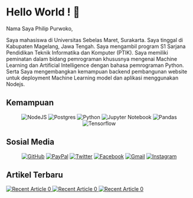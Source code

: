 # Hello World ! 👋 

Nama Saya Philip Purwoko,

Saya mahasiswa di Universitas Sebelas Maret, Surakarta. Saya tinggal di Kabupaten Magelang, Jawa Tengah. Saya mengambil program S1 Sarjana Pendidikan Teknik Informatika dan Komputer (<a src="https://ptik.fkip.uns.ac.id/">PTIK</a>). Saya memiliki peminatan dalam bidang pemrograman khususnya mengenai Machine Learning dan Artificial Intelligence dengan bahasa pemrograman Python. Serta Saya mengembangkan kemampuan backend pembangunan website untuk deployment Machine Learning model dan aplikasi menggunakan Nodejs.

## Kemampuan

<p align="center">
	<img src="https://img.shields.io/badge/node.js%20-%2343853D.svg?&style=for-the-badge&logo=node.js&logoColor=white" alt="NodeJS">
	<img src="https://img.shields.io/badge/postgres-%23316192.svg?&style=for-the-badge&logo=postgresql&logoColor=white" alt="Postgres">
	<img src="https://img.shields.io/badge/python%20-%2314354C.svg?&style=for-the-badge&logo=python&logoColor=white" alt="Python">
	<img src="https://img.shields.io/badge/jupyter-%23000000.svg?&style=for-the-badge&logo=jupyter&logoColor=orange" alt="Jupyter Notebook">
	<img src="https://img.shields.io/badge/Pandas%20-%2314354C.svg?&style=for-the-badge&logo=pandas&logoColor=white" alt="Pandas">
	<img src="https://img.shields.io/badge/tensorflow-%23000000.svg?&style=for-the-badge&logo=tensorflow&logoColor=orange" alt="Tensorflow">
</p>

## Sosial Media 

<p align="center">
    <a href="https://github.com/PhilipPurwoko"><img src="https://img.shields.io/badge/github-%23100000.svg?&style=for-the-badge&logo=github&logoColor=white" alt="GitHub"></a>
    <a href="https://medium.com/@PhiliPpurwoko"><img src="https://img.shields.io/badge/medium-%2312100E.svg?&style=for-the-badge&logo=medium&logoColor=white" alt="PayPal"></a>
    <a href="https://twitter.com/PurwokoPhilip"><img src="https://img.shields.io/badge/twitter-%231DA1F2.svg?&style=for-the-badge&logo=twitter&logoColor=white" alt="Twitter"></a>
    <a href="https://facebook.com/philip.purwoko"><img src="https://img.shields.io/badge/facebook-%231877F2.svg?&style=for-the-badge&logo=facebook&logoColor=white" alt="Facebook"></a>
    <a href="mailto:philippurwoko123@gmail.com"><img src="https://img.shields.io/badge/gmail-%23D14836.svg?&style=for-the-badge&logo=gmail&logoColor=white" alt="Gmail"></a>
    <a href="https://instagram.com/philippurwoko"><img src="https://img.shields.io/badge/instagram-%23E4405F.svg?&style=for-the-badge&logo=instagram&logoColor=white" alt="Instagram"></a>
</p>

## Artikel Terbaru

<a target="_blank" href="https://github-readme-medium-recent-article.vercel.app/medium/@PhilipPurwoko/0"><img src="https://github-readme-medium-recent-article.vercel.app/medium/@PhilipPurwoko/0" alt="Recent Article 0">
<a target="_blank" href="https://github-readme-medium-recent-article.vercel.app/medium/@PhilipPurwoko/1"><img src="https://github-readme-medium-recent-article.vercel.app/medium/@PhilipPurwoko/1" alt="Recent Article 0">
<a target="_blank" href="https://github-readme-medium-recent-article.vercel.app/medium/@PhilipPurwoko/2"><img src="https://github-readme-medium-recent-article.vercel.app/medium/@PhilipPurwoko/2" alt="Recent Article 0">
